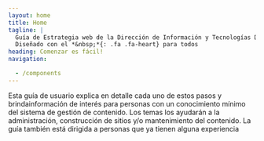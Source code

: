 ```yaml
---
layout: home
title: Home
tagline: |
  Guía de Estrategia web de la Dirección de Información y Tecnologías DSIT de la Universidad de Los Andes. Versión 1.0.0.
  Diseñado con el *&nbsp;*{: .fa .fa-heart} para todos
heading: Comenzar es fácil!
navigation:

  - /components
---
```


Esta guía de usuario explica en detalle cada uno de estos pasos y brindainformación de interés para personas con un conocimiento mínimo del sistema de gestión de contenido. 
Los temas los ayudarán a la administración, construcción de sitios y/o mantenimiento del contenido. La guía también está dirigida a personas que ya tienen alguna experiencia

